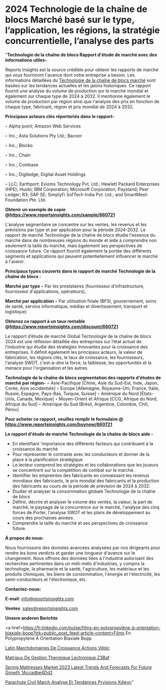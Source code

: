 # 2024 Technologie de la chaîne de blocs Marché basé sur le type, l’application, les régions, la stratégie concurrentielle, l’analyse des parts

"<strong>Technologie de la chaîne de blocs Rapport d'étude de marché avec des informations utiles-</strong>

Reports Insights est la source crédible pour obtenir les rapports de marché qui vous fourniront l'avance dont votre entreprise a besoin. Les informations détaillées du <a href=https://www.reportsinsights.com/sample/660721>Technologie de la chaîne de blocs marché</a> sont basées sur les tendances actuelles et les jalons historiques. Ce rapport fournit une analyse du volume de production sur le marché mondial et également sur chaque type de 2024 à 2032. Il mentionne également le volume de production par région ainsi que l'analyse des prix en fonction de chaque type, fabricant, région et prix mondial de 2024 à 2032.

<b>Principaux acteurs clés répertoriés dans le rapport-</b>

‣ Alpha point; Amazon Web Services

‣ Inc.; Asta Solutions Pty Ltd.; Bacoor

‣ Inc.; Blocko

‣ Inc.; Chain

‣ Inc.; Coinbase

‣ Inc.; Digiledge; Digital Asset Holdings

‣ LLC; Earthport; Exioms Technology Pvt. Ltd.; Hewlett Packard Enterprises (HPE); Huobi; IBM Corporation; Microsoft Corporation; Paystand; Peer Ledger; R3; SAP SE; SimplyFi SofTech India Pvt. Ltd.; and SmartMesh Foundation Pte. Ltd.

<strong><b>Obtenir un exemple de copie @</b></strong><a href=https://www.reportsinsights.com/sample/660721><strong><b>https://www.reportsinsights.com/sample/660721</b></strong></a>

L'analyse segmentaire se concentre sur les ventes, les revenus et les prévisions par type et par application pour la période 2024-2032. Le rapport de marché Technologie de la chaîne de blocs étudie l'essence du marché dans de nombreuses régions du monde et aide à comprendre non seulement la taille du marché, mais également ses perspectives de croissance future. Ce rapport fournit également la portée des différents segments et applications qui peuvent potentiellement influencer le marché à l'avenir.

<strong>Principaux types couverts dans le rapport de marché Technologie de la chaîne de blocs :</strong>

<strong>Marché par type </strong>
‣ Par les prestataires (fournisseur d'infrastructure, fournisseur d'applications, opérateurs),

<strong>Marché par application </strong>
‣ Par utilisation finale (BFSI, gouvernement, soins de santé, service informatique, médias et divertissement, transport et logistique)

<strong><b>Obtenez ce rapport à un taux rentable @</b></strong><a href=https://www.reportsinsights.com/discount/660721><strong><b>https://www.reportsinsights.com/discount/660721</b></strong></a>

Le rapport d’étude de marché Global Technologie de la chaîne de blocs 2024 est une réflexion détaillée des entreprises sur l’état actuel de l’industrie qui étudie des stratégies innovantes pour la croissance des entreprises. Il définit également les principaux acteurs, la valeur de fabrication, les régions clés, le taux de croissance, les fournisseurs, l'analyse SWOT, c'est-à-dire la force, la faiblesse, les opportunités et la menace pour l'organisation et les autres.

<strong>Technologie de la chaîne de blocs segmentation des rapports d'études de marché par région-</strong>
‣ Asie-Pacifique [Chine, Asie du Sud-Est, Inde, Japon, Corée, Asie occidentale]
‣ Europe [Allemagne, Royaume-Uni, France, Italie, Russie, Espagne, Pays-Bas, Turquie, Suisse]
‣ Amérique du Nord [États-Unis, Canada, Mexique]
‣ Moyen-Orient et Afrique [CCG, Afrique du Nord, Afrique du Sud]
‣ Amérique du Sud [Brésil, Argentine, Colombie, Chili, Pérou]

<strong>Pour acheter ce rapport, veuillez remplir le formulaire @   <a href=https://www.reportsinsights.com/buynow/660721>https://www.reportsinsights.com/buynow/660721</a></strong>

<strong>Le rapport d'étude de marché Technologie de la chaîne de blocs aide -</strong>
<ul>
  <li>En identifiant 'importance des différents facteurs qui contribuent à la croissance du marché</li>
  <li>Pour représenter le contraste avec les conducteurs et donner de la place à la planification stratégique</li>
  <li>Le lecteur comprend les stratégies et les collaborations que les joueurs se concentrent sur la compétition de combat sur le marché.</li>
  <li>Identifier les empreintes des fabricants en connaissant les revenus mondiaux des fabricants, le prix mondial des fabricants et la production des fabricants au cours de la période de prévision de 2024 à 2032.</li>
  <li>Étudier et analyser la consommation globale Technologie de la chaîne de blocs</li>
  <li>Définir, décrire et analyser le volume des ventes, la valeur, la part de marché, le paysage de la concurrence sur le marché, l'analyse des cinq forces de Porter, l'analyse SWOT et les plans de développement au cours des prochaines années.</li>
  <li>Comprendre la taille du marché et ses perspectives de croissance future.</li>
</ul>
<strong>À propos de nous:</strong>

Nous fournissons des données avancées analysées par nos dirigeants pour rendre les bons verdicts et garder une longueur d'avance sur le changement. Nous offrons des données liées à l'industrie autorisant des recherches pertinentes dans un méli-mélo d'industries, y compris la technologie, la pharmacie et la santé, l'agriculture, les matériaux et les produits chimiques, les biens de consommation, l'énergie et l'électricité, les semi-conducteurs et l'électronique, etc.

<strong>Contactez-nous:</strong>

<strong>E-mail:</strong> <a href=mailto:info@reportsinsights.com>info@reportsinsights.com</a>

<strong>Ventes</strong>: <a href=mailto:sales@reportsinsights.com>sales@reportsinsights.com</a>

<strong>Unsere anderen Berichte</strong>

<a href=https://fr.linkedin.com/pulse/films-en-polypropylène-à-orientation-biaxiale-bopp?trk=public_post_feed-article-content>Films En Polypropylène À Orientation Biaxiale Bopp</a>

<a href=https://www.linkedin.com/pulse/latin-march%C3%A9domaines-de-croissance-actions-vdplc/>Latin Marchdomaines De Croissance Actions Vdplc</a>

<a href=https://www.linkedin.com/pulse/mat%C3%A9riaux-de-gestion-thermique-%C3%A9lectronique-z3baf/>Matriaux De Gestion Thermique Lectronique Z3Baf</a>

<a href=https://medium.com/@atulpawarpune12/spring-mattresses-market-2023-latest-trends-and-forecasts-for-future-growth-1accadbe4dd2>Spring Mattresses Market 2023 Latest Trends And Forecasts For Future Growth 1Accadbe4Dd2</a>

<a href=https://www.linkedin.com/pulse/parachute-civil-march%C3%A9-analyse-et-tendances-pr%C3%A9visions-xdwvc/>Parachute Civil March Analyse Et Tendances Prvisions Xdwvc</a>"
